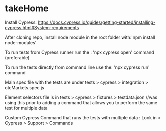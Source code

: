 # takeHome

Install Cypress: https://docs.cypress.io/guides/getting-started/installing-cypress.html#System-requirements

After cloning repo, install node module in the root folder with:'npm install node-modules'

To run tests from Cypress runner run the : 'npx cypress open' command (preferable)

To run the tests directly from command line use the: 'npx cypress run' command

Main spec file with the tests are under tests > cypress > integration > otcMarkets.spec.js 

Element selectors file is in tests > cypress > fixtures > testdata.json //was using this prior to adding a command that allows you to perform the same test for multiple data

Custom Cypress Command that runs the tests with multiple data : Look in > Cypress > Support > Commands
